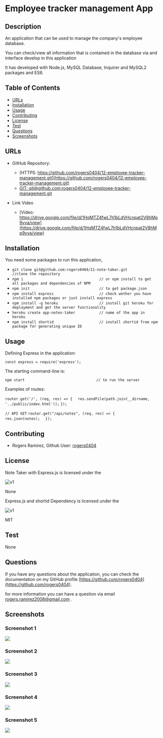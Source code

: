 # Employee tracker management App

## Description 

An application that can be used to manage the company's employee database.

You can check/view all information that is contained in the database via and interface develop in this application

It has developed with Node.js, MySQL Database, Inquirer and MySQL2 packages and ES6.


## Table of Contents

* [URLs](#urls)
* [Installation](#installation)
* [Usage](#usage)
* [Contributing](#Contributing)
* [License](#license)
* [Test](#Test)
* [Questions](#questions)
* [Screenshots](#screenshots)


## URLs

* GitHub Repository:
    - [HTTPS: https://github.com/rogers0404/12-employee-tracker-management.git](https://github.com/rogers0404/12-employee-tracker-management.git)    
    - [GIT: git@github.com:rogers0404/12-employee-tracker-management.git](git@github.com:rogers0404/12-employee-tracker-management.git)

* Link Video
    - [Video: https://drive.google.com/file/d/1HqMTZ4fwL7h1bLdVHcnpat2V8hMp9yva/view](https://drive.google.com/file/d/1HqMTZ4fwL7h1bLdVHcnpat2V8hMp9yva/view)


## Installation

You need some packages to run this application, 

- `git clone git@github.com:rogers0404/11-note-taker.git        //clone the repository`
- `npm i                                   // or npm install to get all packages and dependencies of NPM`
- `npm init                                // to get package.json`
- `npm install express                     // check wether you have installed npm packages or just install express`
- `npm install -g heroku                   // install git heroku for deployment and get the server functionality`
- `heroku create app-notes-taker           // name of the app in heroku`
- `npm install shortid                     // install shortid from npm package for generating unique ID`



## Usage 

Defining Express in the application:

`const express = require('express');`

The starting command-line is:

`npm start                                 // to run the server`

Examples of routes:

`router.get('/', (req, res) => {`
`  res.sendFile(path.join(__dirname, '../public/index.html'));`
`});`

`// API GET`
`router.get("/api/notes", (req, res) => {`
`    res.json(notes);`
`  });`


## Contributing

* Rogers Ramirez, Github User: [rogers0404](http://github.com/rogers0404)


## License

Note Taker with Express.js is licensed under the

![v1](https://img.shields.io/static/v1?label=License&message=None&color=inactive&&style=plastic)

None

Express.js and shortid Dependency is licensed under the

![v1](https://img.shields.io/static/v1?label=License&message=MIT&color=green&&style=plastic)

MIT


## Test

None

## Questions

If you have any questions about the application, you can check the documentation on my GitHub profile [https://github.com/rogers0404](https://github.com/rogers0404).

for more information you can have a question via email [rogers.ramirez2008@gmail.com](rogers.ramirez2008@gmail.com)  .


## Screenshots



### Screenshot 1

![](./public/assets/images/image1.png)

### Screenshot 2

![](./public/assets/images/image2.png)

### Screenshot 3

![](./public/assets/images/image3.png)

### Screenshot 4

![](./public/assets/images/image4.png)

### Screenshot 5

![](./public/assets/images/image5.png)